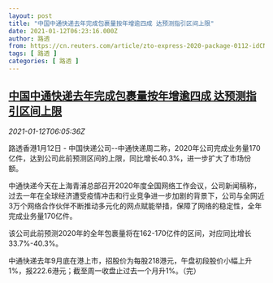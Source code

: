 ```yaml
---
layout: post
title: "中国中通快递去年完成包裹量按年增逾四成 达预测指引区间上限"
date: 2021-01-12T06:23:16.000Z
author: 路透
from: https://cn.reuters.com/article/zto-express-2020-package-0112-idCNKBS29H0IV
tags: [ 路透 ]
categories: [ 路透 ]
---
```

<!--1610432596000-->
[中国中通快递去年完成包裹量按年增逾四成 达预测指引区间上限](https://cn.reuters.com/article/zto-express-2020-package-0112-idCNKBS29H0IV)
------

<div>
<div><i>2021-01-12T06:05:36Z</i></div><p>路透香港1月12日 - 中国快递公司--中通快递周二称，2020年公司完成业务量170亿件，达到公司此前预测区间的上限，同比增长40.3%，进一步扩大了市场份额。</p><p>中通快递今天在上海青浦总部召开2020年度全国网络工作会议，公司新闻稿称，过去一年在全球经济遭受疫情冲击和行业竞争进一步加剧的背景下，公司与全网近3万个网络合作伙伴不断推动多元化的网点赋能举措，保障了网络的稳定性，全年完成业务量170亿件。</p><p>该公司此前预测2020年的全年包裹量将在162-170亿件的区间，对应同比增长33.7%-40.3%。</p><p>中通快递去年9月底在港上市，招股价为每股218港元，午盘初段股价小幅上升1%，报222.6港元；截至周一收盘止过去一个月升1%。（完）</p>
</div>
